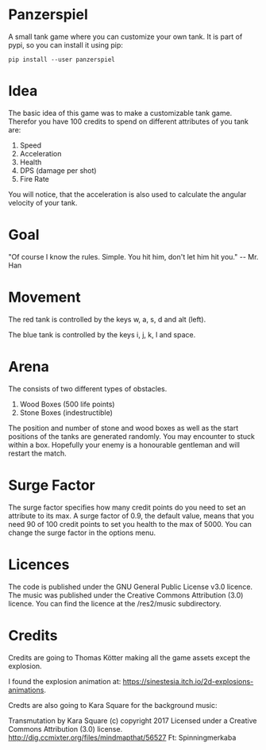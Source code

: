# Panzerspiel
A small tank game where you can customize your own tank.
It is part of pypi, so you can install it using pip:

	pip install --user panzerspiel

# Idea
The basic idea of this game was to make a customizable tank game.
Therefor you have 100 credits to spend on different attributes of
you tank are:

1. Speed
2. Acceleration
3. Health
4. DPS (damage per shot)
5. Fire Rate

You will notice, that the acceleration is also used to calculate the angular
velocity of your tank.

# Goal
"Of course I know the rules. Simple. You hit him, don't let him hit you." -- Mr. Han

# Movement
The red tank is controlled by the keys w, a, s, d and alt (left).

The blue tank is controlled by the keys i, j, k, l and space.

# Arena
The consists of two different types of obstacles.

1. Wood Boxes (500 life points)
2. Stone Boxes (indestructible)

The position and number of stone and wood boxes as well as the start positions
of the tanks are generated randomly.
You may encounter to stuck within a box.
Hopefully your enemy is a honourable gentleman and will restart the match.

# Surge Factor
The surge factor specifies how many credit points do you need to set an attribute
to its max. A surge factor of 0.9, the default value, means that you need 90 of 100
credit points to set you health to the max of 5000.
You can change the surge factor in the options menu.

# Licences
The code is published under the GNU General Public License v3.0 licence.
The music was published under the Creative Commons Attribution (3.0) licence.
You can find the licence at the /res2/music subdirectory.

# Credits
Credits are going to Thomas Kötter making all the game assets except the explosion.

I found the explosion animation at: https://sinestesia.itch.io/2d-explosions-animations.

Credts are also going to Kara Square for the background music:

Transmutation by Kara Square (c) copyright 2017
Licensed under a Creative Commons Attribution (3.0) license.
http://dig.ccmixter.org/files/mindmapthat/56527 Ft: Spinningmerkaba
